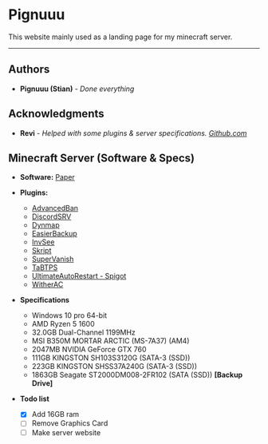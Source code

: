 # Pignuuu

This website mainly used as a landing page for my minecraft server.

---

## Authors

* **Pignuuu (Stian)** - *Done everything*

## Acknowledgments
* **Revi** - *Helped with some plugins & server specifications. [Github.com](https://github.com/foxy-1423)*

## Minecraft Server (Software & Specs)

* **Software:** [Paper](https://papermc.io/)
* **Plugins:**
  * [AdvancedBan](https://www.spigotmc.org/resources/advancedban.8695/)
  * [DiscordSRV](https://www.spigotmc.org/resources/discordsrv.18494/)
  * [Dynmap](https://dev.bukkit.org/projects/dynmap)
  * [EasierBackup](https://www.spigotmc.org/resources/easierbackup.82921/)
  * [InvSee](https://www.spigotmc.org/resources/invsee.60500/)
  * [Skript](https://dev.bukkit.org/projects/skript)
  * [SuperVanish](https://www.spigotmc.org/resources/supervanish-be-invisible.1331/)
  * [TaBTPS](https://www.spigotmc.org/resources/tabtps-1-8-8-1-16-show-tps-mspt-and-more-in-the-tab-menu.82528/)
  * [UltimateAutoRestart - Spigot](https://www.spigotmc.org/resources/1-8-1-16-1k-users-ultimateautorestart-need-an-autorestart-plugin-grab-the-best-one-today.64414/)
  * [WitherAC](https://www.spigotmc.org/resources/wither-anti-cheat-1-13-x-1-16-x-paper-tuinity-support-free-accurate-optimized-anti-cheat.68657/)
  
* **Specifications**
  * Windows 10 pro 64-bit
  * AMD Ryzen 5 1600
  * 32.0GB Dual-Channel 1199MHz
  * MSI B350M MORTAR ARCTIC (MS-7A37) (AM4)
  * 2047MB NVIDIA GeForce GTX 760
  * 111GB KINGSTON SH103S3120G (SATA-3 (SSD))
  * 223GB KINGSTON SHSS37A240G (SATA-3 (SSD))
  * 1863GB Seagate ST2000DM008-2FR102 (SATA (SSD)) **[Backup Drive]**
  
* **Todo list**
  * [X] Add 16GB ram
  * [ ] Remove Graphics Card
  * [ ] Make server website
